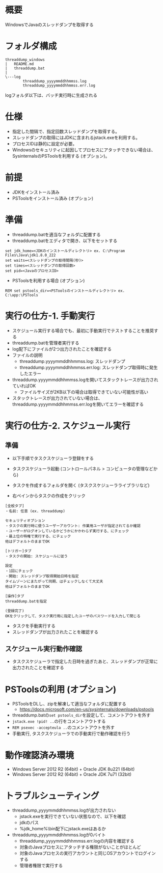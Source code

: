 # 概要

WindowsでJavaのスレッドダンプを取得する

# フォルダ構成

```
threaddump_windows  
|   README.md  
|   threaddump.bat  
|  
\---log  
        threaddump_yyyymmddhhmmss.log  
        threaddump_yyyymmddhhmmss.err.log
```

logフォルダ以下は、バッチ実行時に生成される

# 仕様

- 指定した間隔で、指定回数スレッドダンプを取得する。
- スレッドダンプの取得にはJDKに含まれるjstack.exeを利用する。
- プロセスIDは静的に設定が必要。
- Windowsのセキュリティに起因してプロセスにアタッチできない場合は、SysinternalsのPSToolsを利用する (オプション)。

# 前提

- JDKをインストール済み
- PSToolsをインストール済み (オプション)

# 準備

- threaddump.batを適当なフォルダに配置する
- threaddump.batをエディタで開き、以下をセットする

```
set jdk_home=<JDKのインストールディレクトリ> ex. C:\Program Files\Java\jdk1.8.0_222  
set waits=<スレッドダンプの取得間隔(秒)>  
set times=<スレッドダンプの取得回数>  
set pid=<JavaのプロセスID>
```

- PSToolsを利用する場合 (オプション)
```
REM set pstools_dir=<PSToolsのインストールディレクトリ> ex. C:\app:\PSTools
```

# 実行の仕方-1. 手動実行

- スケジュール実行する場合でも、最初に手動実行でテストすることを推奨する
- threaddump.batを管理者実行する
- log配下にファイルが2つ出力されたことを確認する
- ファイルの説明
	- threaddump.yyyymmddhhmmss.log: スレッドダンプ
	- threaddump.yyyymmddhhmmss.err.log: スレッドダンプ取得時に発生したエラー
- threaddump.yyyymmddhhmmss.logを開いてスタックトレースが出力されていればOK
	- ファイルサイズが2KB以下の場合は取得できていない可能性が高い
- スタックトレースが出力されていない場合は、threaddump.yyyymmddhhmmss.err.logを開いてエラーを確認する

# 実行の仕方-2. スケジュール実行
## 準備

- 以下手順でタスクスケジューラ登録をする

- タスクスケジューラ起動 (コントロールパネル > コンピュータの管理などから)
- タスクを作成するフォルダを開く (タスクスケジューラライブラリなど)
- 右ペインからタスクの作成をクリック

```
[全般タブ]  
・名前: 任意 (ex. threaddump)  
  
セキュリティオプション  
・タスクの実行時に使うユーザーアカウント: 作業用ユーザが指定されてるか確認  
・ユーザーがログオンしているかどうかにかかわらず実行する、にチェック  
・最上位の特権で実行する、にチェック  
他はデフォルトのままでOK  
  
[トリガー]タブ  
・タスクの開始: スケジュールに従う  
  
設定  
・1回にチェック  
・開始: スレッドダンプ取得開始日時を指定  
タイムゾーンにまたがって同期、はチェックしなくて大丈夫  
他はデフォルトのままでOK  
  
[操作]タブ  
threaddump.batを指定  
  
(登録完了)  
OKをクリックして、タスク実行用に指定したユーザのパスワードを入力して閉じる  
```

- タスクを手動実行する
- スレッドダンプが出力されたことを確認する

## スケジュール実行動作確認

- タスクスケジューラで指定した日時を過ぎたあと、スレッドダンプが正常に出力されたことを確認する

# PSToolsの利用 (オプション)

- PSToolsをDLし、zipを解凍して適当なフォルダに配置する
	- https://docs.microsoft.com/en-us/sysinternals/downloads/pstools
- threaddump.batの`set pstools_dir`を設定して、コメントアウトを外す
- `jstack.exe !pid! ..`の行をコメントアウトする
- `REM psexec -accepteula ..`のコメントアウトを外す
- 手動実行, タスクスケジューラでの手動実行で動作確認を行う

# 動作確認済み環境
- Windows Server 2012 R2 (64bit) + Oracle JDK 8u221 (64bit)
- Windows Server 2012 R2 (64bit) + Oracle JDK 7u71 (32bit)

# トラブルシューティング

- threaddump_yyyymmddhhmmss.logが出力されない
  - jstack.exeを実行できていない状態なので、以下を確認
  - jdkのパス
  - %jdk_home%\bin配下にjstack.exeはあるか
- threaddump_yyyymmddhhmmss.logが0バイト
  - threaddump_yyyymmddhhmmss.err.logの内容を確認する
  - 対象のJavaプロセスにアタッチする権限がないことがほとんど
  - 対象のJavaプロセスの実行アカウントと同じOSアカウントでログインする
  - 管理者権限で実行する
